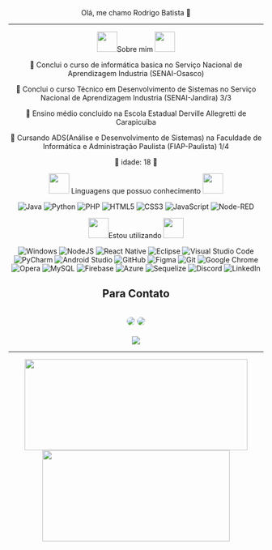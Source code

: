 <div align="center">
  Olá, me chamo Rodrigo Batista 👋
<hr>
<div>
  <img src="https://static.wixstatic.com/media/fe57a9_c7d5a806498f45ebbb6384e0907e3006~mv2.gif"width="40px">Sobre mim <img src="https://static.wixstatic.com/media/fe57a9_c7d5a806498f45ebbb6384e0907e3006~mv2.gif"width="40px">                                                       
 
  </div>
  
  💬 Conclui o curso de informática basica no Serviço Nacional de Aprendizagem Industria (SENAI-Osasco)
  
  💬 Conclui o curso Técnico em Desenvolvimento de Sistemas no Serviço Nacional de Aprendizagem Industria (SENAI-Jandira) 3/3
  
  💬 Ensino médio concluido na Escola Estadual Derville Allegretti de Carapicuíba
  
  💬 Cursando ADS(Análise e Desenvolvimento de Sistemas) na Faculdade de Informática e Administração Paulista (FIAP-Paulista) 1/4
 
  🌟 idade: 18 🌟
  
  <div>
  <img src="https://static.wixstatic.com/media/fe57a9_c7d5a806498f45ebbb6384e0907e3006~mv2.gif"width="40px"> Linguagens que possuo conhecimento <img src="https://static.wixstatic.com/media/fe57a9_c7d5a806498f45ebbb6384e0907e3006~mv2.gif"width="40px">
  </div>
    
  <div style="display: inline_block" align="center">

  ![Java](https://img.shields.io/badge/java-%23ED8B00.svg?style=for-the-badge&logo=java&logoColor=white)
  ![Python](https://img.shields.io/badge/python-3670A0?style=for-the-badge&logo=python&logoColor=ffdd54)
  ![PHP](https://img.shields.io/badge/php-%23323330.svg?style=for-the-badge&logo=php&logoColor=%23F7DF1E])
  ![HTML5](https://img.shields.io/badge/html5-%23E34F26.svg?style=for-the-badge&logo=html5&logoColor=white)
  ![CSS3](https://img.shields.io/badge/css3-%231572B6.svg?style=for-the-badge&logo=css3&logoColor=white)
  ![JavaScript](https://img.shields.io/badge/javascript-%23323330.svg?style=for-the-badge&logo=javascript&logoColor=%23F7DF1E)
  ![Node-RED](https://img.shields.io/badge/Node--RED-%238F0000.svg?style=for-the-badge&logo=node-red&logoColor=white)
  
  </div>
  
  <div>
  <img src="https://static.wixstatic.com/media/fe57a9_c7d5a806498f45ebbb6384e0907e3006~mv2.gif"width="40px">Estou utilizando <img src="https://static.wixstatic.com/media/fe57a9_c7d5a806498f45ebbb6384e0907e3006~mv2.gif"width="40px">
  </div>
  
  <div style="display: inline_block" align="center">
  
  ![Windows](https://img.shields.io/badge/Windows-0078D6?style=for-the-badge&logo=windows&logoColor=white)
  ![NodeJS](https://img.shields.io/badge/node.js-6DA55F?style=for-the-badge&logo=node.js&logoColor=white)
  ![React Native](https://img.shields.io/badge/react_native-%2320232a.svg?style=for-the-badge&logo=react&logoColor=%2361DAFB)
  ![Eclipse](https://img.shields.io/badge/Eclipse-FE7A16.svg?style=for-the-badge&logo=Eclipse&logoColor=white)
  ![Visual Studio Code](https://img.shields.io/badge/Visual%20Studio%20Code-0078d7.svg?style=for-the-badge&logo=visual-studio-code&logoColor=white)
  ![PyCharm](https://img.shields.io/badge/pycharm-143?style=for-the-badge&logo=pycharm&logoColor=black&color=black&labelColor=green)
  ![Android Studio](https://img.shields.io/badge/Android%20Studio-3DDC84.svg?style=for-the-badge&logo=android-studio&logoColor=white)
  ![GitHub](https://img.shields.io/badge/github-%23121011.svg?style=for-the-badge&logo=github&logoColor=white)
  ![Figma](https://img.shields.io/badge/figma-%23F24E1E.svg?style=for-the-badge&logo=figma&logoColor=white)
  ![Git](https://img.shields.io/badge/git-%23F05033.svg?style=for-the-badge&logo=git&logoColor=white)
  ![Google Chrome](https://img.shields.io/badge/Google%20Chrome-4285F4?style=for-the-badge&logo=GoogleChrome&logoColor=white)
  ![Opera](https://img.shields.io/badge/Opera-FF1B2D?style=for-the-badge&logo=Opera&logoColor=white)
  ![MySQL](https://img.shields.io/badge/mysql-%2300f.svg?style=for-the-badge&logo=mysql&logoColor=white)
  ![Firebase](https://img.shields.io/badge/firebase-%23039BE5.svg?style=for-the-badge&logo=firebase)
  ![Azure](https://img.shields.io/badge/azure-%230072C6.svg?style=for-the-badge&logo=microsoftazure&logoColor=white)
  ![Sequelize](https://img.shields.io/badge/Sequelize-52B0E7?style=for-the-badge&logo=Sequelize&logoColor=white)
  ![Discord](https://img.shields.io/badge/Discord-%235865F2.svg?style=for-the-badge&logo=discord&logoColor=white)
  ![LinkedIn](https://img.shields.io/badge/linkedin-%230077B5.svg?style=for-the-badge&logo=linkedin&logoColor=white)
    
</div>
<div align="center"> 
<h2>Para Contato<h2>
<a href = "mailto:cmp.1a.rodrigofreirebatista@gmail.com"> <img src="https://img.shields.io/badge/-Gmail-%23333?style=for-the-badge&logo=gmail&logoColor=white" style="border-radius: 30px" target="_blank"></a>
<a href="https://www.linkedin.com/in/rodrigo-batista-585286220/" target="_blank"><img src="https://img.shields.io/badge/-LinkedIn-%230077B5?style=for-the-badge&logo=linkedin&logoColor=white" style="border-radius: 30px" target="_blank"></a> 
 </div>
  <div>
  <img height="center" src="https://i.pinimg.com/originals/d0/66/00/d06600647ed14091607b3fe0833b99d0.gif"/>
  </div>
  <hr>
  
 <div align="center" class="cards">
   <a href="https://github.com/RodrigoBatis">
   <img height="180em" width="440em" src="https://github-readme-stats.vercel.app/api?username=RodrigoBatis&show_icons=true&theme=radical&include_all_commits=true&count_private=true"/>
   <img height="180em" width="370em" src="https://github-readme-stats.vercel.app/api/top-langs/?username=RodrigoBatis&layout=compact&langs_count=7&theme=radical"/>
 </div>
    
  </div>
<!-- ![snake gif](https://github.com/RodrigoBatis/RodrigoBatis/blob/output/github-contribution-grid-snake.svg) -->




